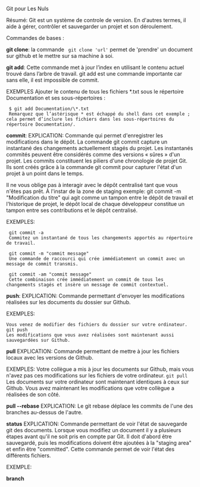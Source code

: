 Git pour Les Nuls

Résumé: Git est un système de controle de version. En d'autres termes, il aide à gérer, contrôler et sauvegarder un projet et son déroulement.

Commandes de bases :

**git clone**:
la commande <code> git clone 'url'</code> permet de 'prendre' un document sur github et le mettre sur sa machine à soi.

**git add**:
Cette commande met à jour l’index en utilisant le contenu actuel trouvé dans l’arbre de travail.
git add est une commande importante car sans elle, il est impossible de commit.

EXEMPLES
     Ajouter le contenu de tous les fichiers *.txt sous le répertoire Documentation et ses sous-répertoires :

     $ git add Documentation/\*.txt
     Remarquez que l’astérisque * est échappé du shell dans cet exemple ; cela permet d’inclure les fichiers dans les sous-répertoires du répertoire Documentation/.

**commit**:
EXPLICATION:
Commande qui permet d'enregistrer les modifications dans le dépôt.
La commande git commit capture un instantané des changements actuellement stagés du projet. Les instantanés commités peuvent être considérés comme des versions « sûres » d'un projet.
Les commits constituent les piliers d'une chronologie de projet Git. Ils sont créés grâce à la commande git commit pour capturer l'état d'un projet à un point dans le temps.

Il ne vous oblige pas à interagir avec le dépôt centralisé tant que vous n'êtes pas prêt. À l'instar de la zone de staging exemple: git commit -m
"Modification du titre"
qui agit comme un tampon entre le dépôt de travail et l'historique de projet, le dépôt local de chaque développeur constitue un tampon entre ses contributions et le dépôt centralisé.

EXEMPLES:

     git commit -a
     Commitez un instantané de tous les changements apportés au répertoire de travail.

     git commit -m "commit message"
     Une commande de raccourci qui crée immédiatement un commit avec un message de commit transmis.

     git commit -am "commit message"
     Cette combinaison crée immédiatement un commit de tous les changements stagés et insère un message de commit contextuel.

**push**:
EXPLICATION:
Commande permettant d'envoyer les modifications réalisées sur les documents du dossier sur Github.

EXEMPLES:

    Vous venez de modifier des fichiers du dossier sur votre ordinateur.
    git push
    Les modifications que vous avez réalisées sont maintenant aussi sauvegardées sur Github.

**pull**
EXPLICATION:
Commande permettant de mettre à jour les fichiers locaux avec les versions de Github.

EXEMPLES:
Votre collègue a mis à jour les documents sur Github, mais vous n'avez pas ces modifications sur les fichiers de votre ordinateur.
<code>git pull</code>
Les documents sur votre ordinateur sont maintenant identiques à ceux sur Github. Vous avez maintenant les modifications que votre collègue a réalisées de son côté.

**pull --rebase**
EXPLICATION:
Le git rebase déplace les commits de l'une des branches au-dessus de l'autre.

**status**
EXPLICATION:
Commande permettant de voir l'état de sauvegarde git des documents. Lorsque vous modifiez un document il y a plusieurs étapes avant qu'il ne soit pris en compte par Git.
Il doit d'abord être sauvegardé, puis les modifications doivent être ajoutées à la "staging area" et enfin être "committed". Cette commande permet de voir l'état des différents fichiers.

EXEMPLE:

**branch**
